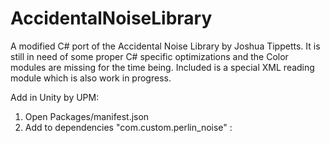 # AccidentalNoiseLibrary
A modified C# port of the Accidental Noise Library by Joshua Tippetts. It is still in need of some proper C# specific optimizations and the Color modules are missing for the time being. Included is a special XML reading module which is also work in progress.

Add in Unity by UPM:
1. Open Packages/manifest.json
2. Add to dependencies 
"com.custom.perlin_noise" : 

